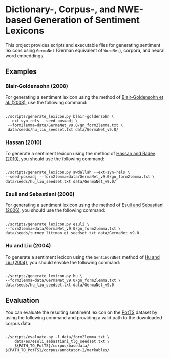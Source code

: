 # Dictionary-, Corpus-, and NWE-based Generation of Sentiment Lexicons

This project provides scripts and executable files for generating
sentiment lexicons using `GermaNet` (German equivalent of `WordNet`),
corpora, and neural word embeddings.

## Examples

### Blair-Goldensohn (2008)

For generating a sentiment lexicon using the method of
[Blair-Goldensohn et
al. (2008)](http://www.australianscience.com.au/research/google/34368.pdf),
use the following command:

```shell

./scripts/generate_lexicon.py blair-goldensohn \
 --ext-syn-rels --seed-pos=adj \
 --form2lemma=data/GermaNet_v9.0/gn_form2lemma.txt \
 data/seeds/hu_liu_seedset.txt data/GermaNet_v9.0/

```

### Hassan (2010)

To generate a sentiment lexicon using the method of
[Hassan and Radev (2010)](https://www.aclweb.org/anthology/P/P10/P10-1041.pdf),
you should use the following command:

```shell

./scripts/generate_lexicon.py awdallah --ext-syn-rels \
--seed-pos=adj --form2lemma=data/GermaNet_v9.0/gn_form2lemma.txt \
data/seeds/hu_liu_seedset.txt data/GermaNet_v9.0/

```

### Esuli and Sebastiani (2006)

For generating a sentiment lexicon using the method of
[Esuli and Sebastiani (2006)](http://ontotext.fbk.eu/Publications/sentiWN-TR.pdf),
you should use the following command:

```shell

./scripts/generate_lexicon.py esuli \
--form2lemma=data/GermaNet_v9.0/gn_form2lemma.txt \
data/seeds/turney_littman_gi_seedset.txt data/GermaNet_v9.0

```

### Hu and Liu (2004)

To generate a sentiment lexicon using the `SentiWordNet` method of
[Hu and Liu (2004)](https://www.cs.uic.edu/~liub/publications/kdd04-revSummary.pdf),
you should envoke the following command:

```shell

./scripts/generate_lexicon.py hu \
--form2lemma=data/GermaNet_v9.0/gn_form2lemma.txt \
data/seeds/hu_liu_seedset.txt data/GermaNet_v9.0

```

Evaluation
----------

You can evaluate the resulting sentiment lexicon on the
[PotTS](https://github.com/WladimirSidorenko/PotTS) dataset by using
the following command and providing a valid path to the downloaded
corpus data:

```shell

./scripts/evaluate.py -l data/form2lemma.txt \
	data/es/esuli_sebastiani_tlg_seedset.txt \
	${PATH_TO_PotTS}/corpus/basedata/ ${PATH_TO_PotTS}/corpus/annotator-2/markables/

```
